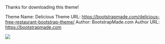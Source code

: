 Thanks for downloading this theme!

Theme Name: Delicious
Theme URL: https://bootstrapmade.com/delicious-free-restaurant-bootstrap-theme/
Author: BootstrapMade.com
Author URL: https://bootstrapmade.com

![](https://github.com/tahongtrung/html_Delicious/blob/master/home.png)
